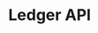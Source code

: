 # Ledger API

<script src="https://cdn.redoc.ly/redoc/latest/bundles/redoc.standalone.js"></script>
<redoc spec-url="../services/ledger/openapi.yaml" hide-download-button="false" expand-responses="200,201,400,401,403,404"></redoc>

